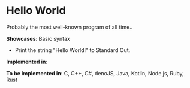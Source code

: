 # Hello World

Probably the most well-known program of all time..

**Showcases**: Basic syntax

* Print the string "Hello World!" to Standard Out.

**Implemented in**:

**To be implemented in**: C, C++, C#, denoJS, Java, Kotlin, Node.js, Ruby, Rust